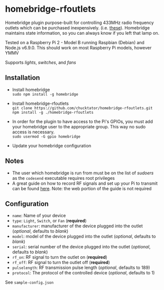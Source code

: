 # homebridge-rfoutlets

Homebridge plugin purpose-built for controlling 433MHz radio frequency outlets which can be purchased inexpensively. (i.e. [these](https://www.amazon.com/Etekcity-Wireless-Electrical-Household-Appliances/dp/B00DQELHBS "Etekcity Wireless Outlets")). Homebridge maintains state information, so you can always know if you left that lamp on.

Tested on a Raspberry Pi 2 - Model B running Raspbian (Debian) and Node.js v6.9.0. This should work on most Raspberry Pi models, however YMMV

Supports *lights*, *switches*, and *fans*

## Installation

- Install homebridge  
`sudo npm install -g homebridge`

- Install homebridge-rfoutlets  
`git clone https://github.com/chucktator/homebridge-rfoutlets.git`  
`npm install -g ./homebridge-rfoutlets`

- In order for the plugin to have access to the Pi's GPIOs, you must add your homebridge user to the appropriate group. This way no sudo access is necessary.  
`sudo usermod -G gpio homebridge`

- Update your homebridge configuration

## Notes

- The user which homebridge is run from must be on the list of *sudoers* as the `codesend` executable requires root privileges
- A great guide on how to record RF signals and set up your Pi to transmit can be found [here](https://www.samkear.com/hardware/control-power-outlets-wirelessly-raspberry-pi "Pi 433Mhz Transmitter Guide"). Note: the web portion of the guide is not required

## Configuration

- `name`: Name of your device
- `type`: `Light`, `Switch`, or `Fan` (**required**)
- `manufacturer`: manufacturer of the device plugged into the outlet (*optional*, defaults to *blank*)
- `model`: model of the device plugged into the outlet (*optional*, defaults to *blank*)
- `serial`: serial number of the device plugged into the outlet (*optional*, defaults to *blank*)
- `rf_on`: RF signal to turn the outlet on (**required**)
- `rf_off`: RF signal to turn the outlet off (**required**)
- `pulselength`: RF transmission pulse length (*optional*, defaults to 189)
- `protocol`: The protocol of the controlled device (*optional*, defaults to 1)

See `sample-config.json`
